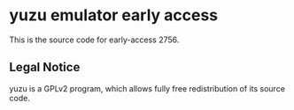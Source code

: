 yuzu emulator early access
=============

This is the source code for early-access 2756.

## Legal Notice

yuzu is a GPLv2 program, which allows fully free redistribution of its source code.